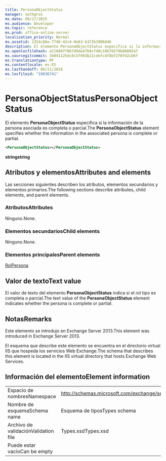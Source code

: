 ```yaml
---
title: PersonaObjectStatus
manager: sethgros
ms.date: 09/17/2015
ms.audience: Developer
ms.topic: reference
ms.prod: office-online-server
localization_priority: Normal
ms.assetid: 1354c86e-7740-42c4-9e63-b372b3906846
description: El elemento PersonaObjectStatus especifica si la información de la persona asociada es completa o parcial.
ms.openlocfilehash: e216807f8b7d9de47b9cf40c10676579b8086547
ms.sourcegitcommit: 34041125dc8c5f993b21cebfc4f8b72f0fd2cb6f
ms.translationtype: MT
ms.contentlocale: es-ES
ms.lasthandoff: 06/11/2018
ms.locfileid: "19836741"
---
```

# <a name="personaobjectstatus"></a><span data-ttu-id="cdf53-103">PersonaObjectStatus</span><span class="sxs-lookup"><span data-stu-id="cdf53-103">PersonaObjectStatus</span></span>

<span data-ttu-id="cdf53-104">El elemento **PersonaObjectStatus** especifica si la información de la persona asociada es completa o parcial.</span><span class="sxs-lookup"><span data-stu-id="cdf53-104">The **PersonaObjectStatus** element specifies whether the information in the associated persona is complete or partial.</span></span> 
  
```XML
<PersonaObjectStatus></PersonaObjectStatus>
```

 <span data-ttu-id="cdf53-105">**string**</span><span class="sxs-lookup"><span data-stu-id="cdf53-105">**string**</span></span>
## <a name="attributes-and-elements"></a><span data-ttu-id="cdf53-106">Atributos y elementos</span><span class="sxs-lookup"><span data-stu-id="cdf53-106">Attributes and elements</span></span>

<span data-ttu-id="cdf53-107">Las secciones siguientes describen los atributos, elementos secundarios y elementos primarios.</span><span class="sxs-lookup"><span data-stu-id="cdf53-107">The following sections describe attributes, child elements, and parent elements.</span></span>
  
### <a name="attributes"></a><span data-ttu-id="cdf53-108">Atributos</span><span class="sxs-lookup"><span data-stu-id="cdf53-108">Attributes</span></span>

<span data-ttu-id="cdf53-109">Ninguno.</span><span class="sxs-lookup"><span data-stu-id="cdf53-109">None.</span></span>
  
### <a name="child-elements"></a><span data-ttu-id="cdf53-110">Elementos secundarios</span><span class="sxs-lookup"><span data-stu-id="cdf53-110">Child elements</span></span>

<span data-ttu-id="cdf53-111">Ninguno.</span><span class="sxs-lookup"><span data-stu-id="cdf53-111">None.</span></span>
  
### <a name="parent-elements"></a><span data-ttu-id="cdf53-112">Elementos principales</span><span class="sxs-lookup"><span data-stu-id="cdf53-112">Parent elements</span></span>

[<span data-ttu-id="cdf53-113">Rol</span><span class="sxs-lookup"><span data-stu-id="cdf53-113">Persona</span></span>](persona.md)
  
## <a name="text-value"></a><span data-ttu-id="cdf53-114">Valor de texto</span><span class="sxs-lookup"><span data-stu-id="cdf53-114">Text value</span></span>

<span data-ttu-id="cdf53-115">El valor de texto del elemento **PersonaObjectStatus** indica si el rol tipo es completa o parcial.</span><span class="sxs-lookup"><span data-stu-id="cdf53-115">The text value of the **PersonaObjectStatus** element indicates whether the persona is complete or partial.</span></span> 
  
## <a name="remarks"></a><span data-ttu-id="cdf53-116">Notas</span><span class="sxs-lookup"><span data-stu-id="cdf53-116">Remarks</span></span>

<span data-ttu-id="cdf53-117">Este elemento se introdujo en Exchange Server 2013.</span><span class="sxs-lookup"><span data-stu-id="cdf53-117">This element was introduced in Exchange Server 2013.</span></span>
  
<span data-ttu-id="cdf53-118">El esquema que describe este elemento se encuentra en el directorio virtual IIS que hospeda los servicios Web Exchange.</span><span class="sxs-lookup"><span data-stu-id="cdf53-118">The schema that describes this element is located in the IIS virtual directory that hosts Exchange Web Services.</span></span>
  
## <a name="element-information"></a><span data-ttu-id="cdf53-119">Información del elemento</span><span class="sxs-lookup"><span data-stu-id="cdf53-119">Element information</span></span>

|||
|:-----|:-----|
|<span data-ttu-id="cdf53-120">Espacio de nombres</span><span class="sxs-lookup"><span data-stu-id="cdf53-120">Namespace</span></span>  <br/> |http://schemas.microsoft.com/exchange/services/2006/types  <br/> |
|<span data-ttu-id="cdf53-121">Nombre de esquema</span><span class="sxs-lookup"><span data-stu-id="cdf53-121">Schema name</span></span>  <br/> |<span data-ttu-id="cdf53-122">Esquema de tipos</span><span class="sxs-lookup"><span data-stu-id="cdf53-122">Types schema</span></span>  <br/> |
|<span data-ttu-id="cdf53-123">Archivo de validación</span><span class="sxs-lookup"><span data-stu-id="cdf53-123">Validation file</span></span>  <br/> |<span data-ttu-id="cdf53-124">Types.xsd</span><span class="sxs-lookup"><span data-stu-id="cdf53-124">Types.xsd</span></span>  <br/> |
|<span data-ttu-id="cdf53-125">Puede estar vacío</span><span class="sxs-lookup"><span data-stu-id="cdf53-125">Can be empty</span></span>  <br/> ||
   

